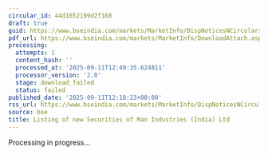 ```yaml
---
circular_id: 44d1652199d2f168
draft: true
guid: https://www.bseindia.com/markets/MarketInfo/DispNoticesNCirculars.aspx?Noticeid={FAFE8EAB-5879-4FB7-8E8E-C811E038FF03}&noticeno=20250911-48&dt=09/11/2025&icount=48&totcount=72&flag=0
pdf_url: https://www.bseindia.com/markets/MarketInfo/DownloadAttach.aspx?id=20250911-48&attachedId=
processing:
  attempts: 1
  content_hash: ''
  processed_at: '2025-09-11T12:49:35.624811'
  processor_version: '2.0'
  stage: download_failed
  status: failed
published_date: '2025-09-11T12:18:23+00:00'
rss_url: https://www.bseindia.com/markets/MarketInfo/DispNoticesNCirculars.aspx?Noticeid={FAFE8EAB-5879-4FB7-8E8E-C811E038FF03}&noticeno=20250911-48&dt=09/11/2025&icount=48&totcount=72&flag=0
source: bse
title: Listing of new Securities of Man Industries (India) Ltd
---
```


Processing in progress...
